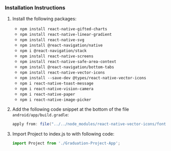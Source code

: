 ### Installation Instructions

1. Install the following packages:
   - `npm install react-native-gifted-charts`
   - `npm install react-native-linear-gradient`
   - `npm install react-native-svg`
   - `npm install @react-navigation/native`
   - `npm i @react-navigation/stack`
   - `npm install react-native-screens`
   - `npm install react-native-safe-area-context`
   - `npm install @react-navigation/bottom-tabs`
   - `npm install react-native-vector-icons`
   - `npm install --save-dev @types/react-native-vector-icons`
   - `npm i react-native-toast-message`
   - `npm i react-native-vision-camera`
   - `npm i react-native-paper`
   - `npm i react-native-image-picker`
   
2. Add the following code snippet at the bottom of the file `android/app/build.gradle`:
   ```gradle
   apply from: file("../../node_modules/react-native-vector-icons/fonts.gradle")
   
3. Import Project to index.js to with following code:
   ```javascript
   import Project from './Graduation-Project-App';
